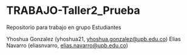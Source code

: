 # TRABAJO-Taller2_Prueba
Repositorio para trabajo en grupo
Estudiantes 

 
 Yhoshua Gonzalez (yhoshua21, yhoshua.gonzalez@upb.edu.co)
 Elias Navarro (eliasnvarro, elias.navarro@upb.edu.co)
